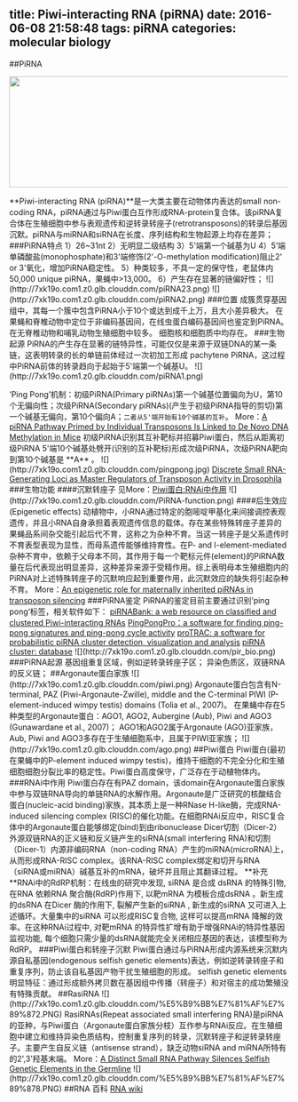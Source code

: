 title: Piwi-interacting RNA (piRNA)
date: 2016-06-08 21:58:48
tags: piRNA
categories: molecular biology
---
##PiRNA
<p><img src="http://7xk19o.com1.z0.glb.clouddn.com/pirc.png" width="580" height="200"></p>
**Piwi-interacting RNA (piRNA)**是一大类主要在动物体内表达的small non-coding RNA，piRNA通过与Piwi蛋白互作形成RNA-protein复合体。该piRNA复合体在生殖细胞中参与表观遗传和逆转录转座子(retrotransposons)的转录后基因沉默。piRNA与miRNA和siRNA在长度、序列结构和生物起源上均存在差异；
###PiRNA特点
1）26~31nt
2）无明显二级结构
3）5'端第一个碱基为U
4）5’端单磷酸盐(monophosphate)和3'端修饰(2'-O-methylation modification)阻止2' or 3'氧化，增加PiRNA稳定性。
5）种类较多，不具一定的保守性，老鼠体内 50,000 unique piRNA，果蝇中>13,000。
6）产生存在显著的链偏好性；
![](http://7xk19o.com1.z0.glb.clouddn.com/piRNA23.png)
![](http://7xk19o.com1.z0.glb.clouddn.com/piRNA2.png)
###位置
成簇贯穿基因组中，其每一个簇中包含PiRNA小于10个或达到成千上万，且大小差异极大。
在果蝇和脊椎动物中定位于非编码基因间，在线虫蛋白编码基因间也鉴定到PiRNA。
在无脊椎动物和哺乳动物生殖细胞中较多。
细胞核和细胞质中均存在。
###生物起源
PiRNA的产生存在显著的链特异性，可能仅仅是来源于双链DNA的某一条链，这表明转录的长的单链前体经过一次初加工形成 pachytene PiRNA，这过程中PiRNA前体的转录趋向于起始于5'端第一个碱基U。
![](http://7xk19o.com1.z0.glb.clouddn.com/piRNA1.png)
<p></p>
‘Ping Pong’机制：初级PiRNA(Primary piRNAs)第一个碱基位置偏向为U，第10个无偏向性；次级PiRNA(Secondary piRNAs)(产生于初级PiRNA指导的剪切)第一个碱基无偏向，第10个偏向A；<code>二者从5'端开始有10个碱基的互补</code>。
More：<i class="fa fa-link" aria-hidden="true"></i><a href="http://www.sciencedirect.com/science/article/pii/S1097276508006199" target="_blank">A piRNA Pathway Primed by Individual Transposons Is Linked to De Novo DNA Methylation in Mice</a>
初级PiRNA识别其互补靶标并招募Piwi蛋白，然后从距离初级PiRNA 5'端10个碱基处劈开(识别的互补靶标)形成次级PiRNA，次级PiRNA靶向到第10个碱基是 **A** 。
![](http://7xk19o.com1.z0.glb.clouddn.com/pingpong.jpg)
<i class="fa fa-link" aria-hidden="true"></i><a href="http://www.sciencedirect.com/science/article/pii/S0092867407002577" target="_blank">Discrete Small RNA-Generating Loci as Master Regulators of Transposon Activity in Drosophila</a>
###生物功能
####沉默转座子
见More：<i class="fa fa-link" aria-hidden="true"></i><a href="http://tiramisutes.github.io/2016/06/08/piRNA/#RNAi中作用" target="_blank">Piwi蛋白:RNAi中作用</a>
![](http://7xk19o.com1.z0.glb.clouddn.com/PiRNA-function.png)
####后生效应(Epigenetic effects)
动植物中，小RNA通过特定的胞嘧啶甲基化来间接调控表观遗传，并且小RNA自身承担着表观遗传信息的载体。存在某些特殊转座子差异的果蝇品系间杂交能引起后代不育，这称之为杂种不育。当这一转座子是父系遗传时不育表型表现为显性，而母系遗传能够维持育性。在P- and I-element-mediated杂种不育中，依赖于父母本不同，其作用于每一个靶标元件(element)的PiRNA数量在后代表现出明显差异，这种差异来源于受精作用。综上表明母本生殖细胞内的PiRNA对上述特殊转座子的沉默响应起到重要作用，此沉默效应的缺失将引起杂种不育。
More：<i class="fa fa-link" aria-hidden="true"></i><a href="http://science.sciencemag.org/content/322/5906/1387.long" target="_blank">An epigenetic role for maternally inherited piRNAs in transposon silencing</a>
###PiRNA鉴定
PiRNA的鉴定目前主要通过识别’ping pong‘标签，相关软件如下：
<i class="fa fa-link" aria-hidden="true"></i><a href="http://pirnabank.ibab.ac.in/index.shtml" target="_blank">piRNABank: a web resource on classified and clustered Piwi-interacting RNAs</a>
<i class="fa fa-link" aria-hidden="true"></i><a href="https://sourceforge.net/projects/pingpongpro/files/v1.0/" target="_blank">PingPongPro：a software for finding ping-pong signatures and ping-pong cycle activity</a>
<i class="fa fa-link" aria-hidden="true"></i><a href="http://bmcbioinformatics.biomedcentral.com/articles/10.1186/1471-2105-13-5" target="_blank">proTRAC: a software for probabilistic piRNA cluster detection, visualization and analysis</a>
<i class="fa fa-link" aria-hidden="true"></i><a href="http://www.smallrnagroup-mainz.de/piRNAclusterDB.html" target="_blank">piRNA cluster: database</a>
![](http://7xk19o.com1.z0.glb.clouddn.com/pir_bio.png)
###PiRNA起源
基因组重复区域，例如逆转录转座子区；
异染色质区，双链RNA的反义链；
##Argonaute蛋白家族
![](http://7xk19o.com1.z0.glb.clouddn.com/piwi.png)
Argonaute蛋白包含有N-terminal, PAZ (Piwi-Argonaute-Zwille), middle and the C-terminal PIWI (P-element-induced wimpy testis) domains (Tolia et al., 2007)。
在果蝇中存在5种类型的Argonaute蛋白：AGO1, AGO2, Aubergine (Aub), Piwi and AGO3 (Gunawardane et al., 2007)；
AGO1和AGO2属于Argonaute (AGO)亚家族，Aub, Piwi and AGO3多存在于生殖细胞系中，且属于PIWI亚家族；
![](http://7xk19o.com1.z0.glb.clouddn.com/ago.png)
##Piwi蛋白
Piwi蛋白(最初在果蝇中的P-element induced wimpy testis)，维持干细胞的不完全分化和生殖细胞细胞分裂比率的稳定性。Piwi蛋白高度保守，广泛存在于动植物体内。
###RNAi中作用
Piwi蛋白存在有PAZ domain，该domain在Argonaute蛋白家族中参与双链RNA导向的单链RNA的水解作用。Argonaute是广泛研究的核酸结合蛋白(nucleic-acid binding)家族，其本质上是一种RNase H-like酶，完成RNA-induced silencing complex (RISC)的催化功能。在细胞RNAi反应中，RISC复合体中的Argonaute蛋白能够绑定(bind)到由ribonuclease Dicer切割（Dicer-2）外源双链RNA的正义链和反义链产生的siRNA(small interfering RNA)和切割（Dicer-1）内源非编码RNA（non-coding RNA）产生的miRNA(microRNA)上，从而形成RNA-RISC complex。该RNA-RISC complex绑定和切开与RNA（siRNA或miRNA）碱基互补的mRNA，破坏并且阻止其翻译过程。
**补充**RNAi中的RdRP机制：在线虫的研究中发现, siRNA 是合成 dsRNA 的特殊引物, 在RNA 依赖RNA 聚合酶(RdRP)作用下, 以靶mRNA 为模板合成dsRNA 。新生成的dsRNA 在Dicer 酶的作用下, 裂解产生新的siRNA , 新生成的siRNA 又可进入上述循环。大量集中的siRNA 可以形成RISC复合物, 这样可以提高mRNA 降解的效率。在这种RNAi过程中, 对靶mRNA 的特异性扩增有助于增强RNAi的特异性基因监视功能, 每个细胞只需少量的dsRNA就能完全关闭相应基因的表达，该模型称为RdRP。
###Piwi蛋白和转座子沉默
Piwi蛋白通过与PiRNA形成内源系统来沉默内源自私基因(endogenous selfish genetic elements)表达，例如逆转录转座子和重复序列，防止该自私基因产物干扰生殖细胞的形成。
selfish genetic elements明显特征：通过形成额外拷贝数在基因组中传播（转座子）和对宿主的成功繁殖没有特殊贡献。
##RasiRNA
![](http://7xk19o.com1.z0.glb.clouddn.com/%E5%B9%BB%E7%81%AF%E7%89%872.PNG)
RasiRNAs(Repeat associated small interfering RNA)是piRNA的亚种，与Piwi蛋白（Argonaute蛋白家族分枝）互作参与RNAi反应。在生殖细胞中建立和维持异染色质结构，控制重复序列的转录，沉默转座子和逆转录转座子。主要产生自反义链（antisense strand），缺乏动物siRNA and miRNA所特有的2',3'羟基末端。
More：<i class="fa fa-link" aria-hidden="true"></i><a href="http://science.sciencemag.org/content/313/5785/320.full" target="_blank">A Distinct Small RNA Pathway Silences Selfish Genetic Elements in the Germline</a>
![](http://7xk19o.com1.z0.glb.clouddn.com/%E5%B9%BB%E7%81%AF%E7%89%878.PNG)
##RNA 百科
<i class="fa fa-link" aria-hidden="true"></i><a href="http://mcmanuslab.ucsf.edu/rnas" target="_blank">RNA wiki</a>
